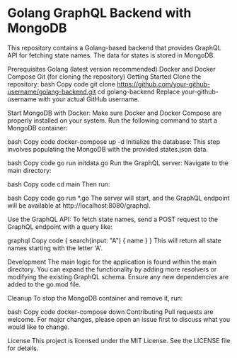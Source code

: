 # Golang GraphQL Backend with MongoDB

This repository contains a Golang-based backend that provides GraphQL API for fetching state names. The data for states is stored in MongoDB.

Prerequisites
Golang (latest version recommended)
Docker and Docker Compose
Git (for cloning the repository)
Getting Started
Clone the repository:
bash
Copy code
git clone https://github.com/your-github-username/golang-backend.git
cd golang-backend
Replace your-github-username with your actual GitHub username.

Start MongoDB with Docker:
Make sure Docker and Docker Compose are properly installed on your system. Run the following command to start a MongoDB container:

bash
Copy code
docker-compose up -d
Initialize the database:
This step involves populating the MongoDB with the provided states.json data.

bash
Copy code
go run initdata.go
Run the GraphQL server:
Navigate to the main directory:

bash
Copy code
cd main
Then run:

bash
Copy code
go run *.go
The server will start, and the GraphQL endpoint will be available at http://localhost:8080/graphql.

Use the GraphQL API:
To fetch state names, send a POST request to the GraphQL endpoint with a query like:

graphql
Copy code
{
  search(input: "A") {
    name
  }
}
This will return all state names starting with the letter 'A'.

Development
The main logic for the application is found within the main directory. You can expand the functionality by adding more resolvers or modifying the existing GraphQL schema. Ensure any new dependencies are added to the go.mod file.

Cleanup
To stop the MongoDB container and remove it, run:

bash
Copy code
docker-compose down
Contributing
Pull requests are welcome. For major changes, please open an issue first to discuss what you would like to change.

License
This project is licensed under the MIT License. See the LICENSE file for details.

